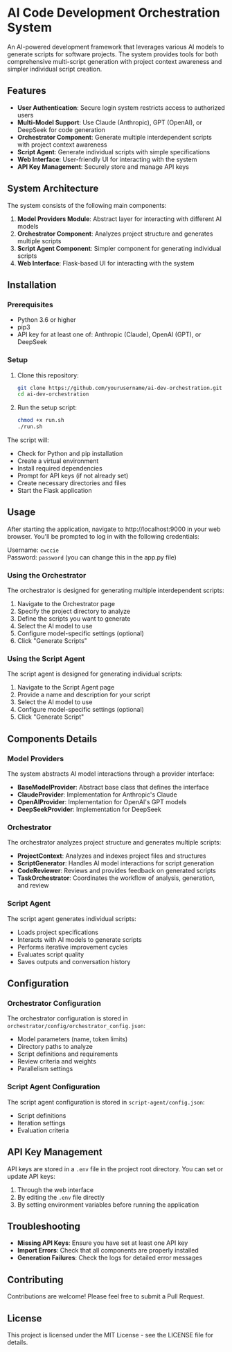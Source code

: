 # AI Code Development Orchestration System

An AI-powered development framework that leverages various AI models to generate scripts for software projects. The system provides tools for both comprehensive multi-script generation with project context awareness and simpler individual script creation.

## Features

- **User Authentication**: Secure login system restricts access to authorized users
- **Multi-Model Support**: Use Claude (Anthropic), GPT (OpenAI), or DeepSeek for code generation
- **Orchestrator Component**: Generate multiple interdependent scripts with project context awareness
- **Script Agent**: Generate individual scripts with simple specifications
- **Web Interface**: User-friendly UI for interacting with the system
- **API Key Management**: Securely store and manage API keys

## System Architecture

The system consists of the following main components:

1. **Model Providers Module**: Abstract layer for interacting with different AI models
2. **Orchestrator Component**: Analyzes project structure and generates multiple scripts
3. **Script Agent Component**: Simpler component for generating individual scripts
4. **Web Interface**: Flask-based UI for interacting with the system

## Installation

### Prerequisites

- Python 3.6 or higher
- pip3
- API key for at least one of: Anthropic (Claude), OpenAI (GPT), or DeepSeek

### Setup

1. Clone this repository:
   ```bash
   git clone https://github.com/yourusername/ai-dev-orchestration.git
   cd ai-dev-orchestration
   ```

2. Run the setup script:
   ```bash
   chmod +x run.sh
   ./run.sh
   ```

The script will:
- Check for Python and pip installation
- Create a virtual environment
- Install required dependencies
- Prompt for API keys (if not already set)
- Create necessary directories and files
- Start the Flask application

## Usage

After starting the application, navigate to http://localhost:9000 in your web browser. You'll be prompted to log in with the following credentials:

Username: `cwccie`  
Password: `password` (you can change this in the app.py file)

### Using the Orchestrator

The orchestrator is designed for generating multiple interdependent scripts:

1. Navigate to the Orchestrator page
2. Specify the project directory to analyze
3. Define the scripts you want to generate
4. Select the AI model to use
5. Configure model-specific settings (optional)
6. Click "Generate Scripts"

### Using the Script Agent

The script agent is designed for generating individual scripts:

1. Navigate to the Script Agent page
2. Provide a name and description for your script
3. Select the AI model to use
4. Configure model-specific settings (optional)
5. Click "Generate Script"

## Components Details

### Model Providers

The system abstracts AI model interactions through a provider interface:

- **BaseModelProvider**: Abstract base class that defines the interface
- **ClaudeProvider**: Implementation for Anthropic's Claude
- **OpenAIProvider**: Implementation for OpenAI's GPT models
- **DeepSeekProvider**: Implementation for DeepSeek

### Orchestrator

The orchestrator analyzes project structure and generates multiple scripts:

- **ProjectContext**: Analyzes and indexes project files and structures
- **ScriptGenerator**: Handles AI model interactions for script generation
- **CodeReviewer**: Reviews and provides feedback on generated scripts
- **TaskOrchestrator**: Coordinates the workflow of analysis, generation, and review

### Script Agent

The script agent generates individual scripts:

- Loads project specifications
- Interacts with AI models to generate scripts
- Performs iterative improvement cycles
- Evaluates script quality
- Saves outputs and conversation history

## Configuration

### Orchestrator Configuration

The orchestrator configuration is stored in `orchestrator/config/orchestrator_config.json`:

- Model parameters (name, token limits)
- Directory paths to analyze
- Script definitions and requirements
- Review criteria and weights
- Parallelism settings

### Script Agent Configuration

The script agent configuration is stored in `script-agent/config.json`:

- Script definitions
- Iteration settings
- Evaluation criteria

## API Key Management

API keys are stored in a `.env` file in the project root directory. You can set or update API keys:

1. Through the web interface
2. By editing the `.env` file directly
3. By setting environment variables before running the application

## Troubleshooting

- **Missing API Keys**: Ensure you have set at least one API key
- **Import Errors**: Check that all components are properly installed
- **Generation Failures**: Check the logs for detailed error messages

## Contributing

Contributions are welcome! Please feel free to submit a Pull Request.

## License

This project is licensed under the MIT License - see the LICENSE file for details.
